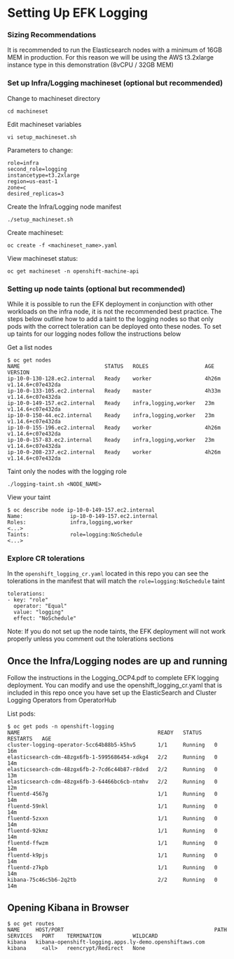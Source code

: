 # Setting Up EFK Logging

### Sizing Recommendations
It is recommended to run the Elasticsearch nodes with a minimum of 16GB MEM in production. For this reason we will be using the AWS t3.2xlarge instance type in this demonstration (8vCPU / 32GB MEM)

### Set up Infra/Logging machineset (optional but recommended)

Change to machineset directory
```
cd machineset
```

Edit machineset variables
```
vi setup_machineset.sh
```

Parameters to change:
```
role=infra
second_role=logging
instancetype=t3.2xlarge
region=us-east-1
zone=c
desired_replicas=3
```

Create the Infra/Logging node manifest
```
./setup_machineset.sh
```

Create machineset:
```
oc create -f <machineset_name>.yaml
```

View machineset status:
```
oc get machineset -n openshift-machine-api
```

### Setting up node taints (optional but recommended)
While it is possible to run the EFK deployment in conjunction with other workloads on the infra node, it is not the recommended best practice. The steps below outline how to add a taint to the logging nodes so that only pods with the correct toleration can be deployed onto these nodes. To set up taints for our logging nodes follow the instructions below

Get a list nodes
```
$ oc get nodes
NAME                           STATUS   ROLES                  AGE     VERSION
ip-10-0-130-128.ec2.internal   Ready    worker                 4h26m   v1.14.6+c07e432da
ip-10-0-133-105.ec2.internal   Ready    master                 4h33m   v1.14.6+c07e432da
ip-10-0-149-157.ec2.internal   Ready    infra,logging,worker   23m     v1.14.6+c07e432da
ip-10-0-150-44.ec2.internal    Ready    infra,logging,worker   23m     v1.14.6+c07e432da
ip-10-0-155-196.ec2.internal   Ready    worker                 4h26m   v1.14.6+c07e432da
ip-10-0-157-83.ec2.internal    Ready    infra,logging,worker   23m     v1.14.6+c07e432da
ip-10-0-208-237.ec2.internal   Ready    worker                 4h26m   v1.14.6+c07e432da
```

Taint only the nodes with the logging role
```
./logging-taint.sh <NODE_NAME>
```

View your taint
```
$ oc describe node ip-10-0-149-157.ec2.internal
Name:               ip-10-0-149-157.ec2.internal
Roles:              infra,logging,worker
<...>
Taints:             role=logging:NoSchedule
<...>
```

### Explore CR tolerations
In the `openshift_logging_cr.yaml` located in this repo you can see the tolerations in the manifest that will match the `role=logging:NoSchedule` taint

```
tolerations:
- key: "role"
  operator: "Equal"
  value: "logging"
  effect: "NoSchedule"
```

Note: If you do not set up the node taints, the EFK deployment will not work properly unless you comment out the tolerations sections

## Once the Infra/Logging nodes are up and running

Follow the instructions in the Logging_OCP4.pdf to complete EFK logging deployment. You can modify and use the openshift_logging_cr.yaml that is included in this repo once you have set up the ElasticSearch and Cluster Logging Operators from OperatorHub

List pods:
```
$ oc get pods -n openshift-logging
NAME                                            READY   STATUS    RESTARTS   AGE
cluster-logging-operator-5cc64b88b5-k5hv5       1/1     Running   0          16m
elasticsearch-cdm-48zgx6fb-1-5995686454-xdkg4   2/2     Running   0          14m
elasticsearch-cdm-48zgx6fb-2-7cd6c44b87-r8dxd   2/2     Running   0          13m
elasticsearch-cdm-48zgx6fb-3-64466bc6cb-ntmhv   2/2     Running   0          12m
fluentd-4567g                                   1/1     Running   0          14m
fluentd-59nkl                                   1/1     Running   0          14m
fluentd-5zxxn                                   1/1     Running   0          14m
fluentd-92kmz                                   1/1     Running   0          14m
fluentd-ffwzm                                   1/1     Running   0          14m
fluentd-k9pjs                                   1/1     Running   0          14m
fluentd-z7kpb                                   1/1     Running   0          14m
kibana-75c46c5b6-2q2tb                          2/2     Running   0          14m
```

## Opening Kibana in Browser
```
$ oc get routes
NAME     HOST/PORT                                                PATH   SERVICES   PORT    TERMINATION          WILDCARD
kibana   kibana-openshift-logging.apps.ly-demo.openshiftaws.com          kibana     <all>   reencrypt/Redirect   None
```
